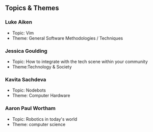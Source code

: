 ## Topics & Themes

### Luke Aiken

* Topic: Vim
* Theme: General Software Methodologies / Techniques

### Jessica Goulding

* Topic: How to integrate with the tech scene within your community 
* Theme:Technology & Society 

### Kavita Sachdeva

* Topic: Nodebots
* Theme: Computer Hardware

### Aaron Paul Wortham

* Topic: Robotics in today's world
* Theme: computer science

